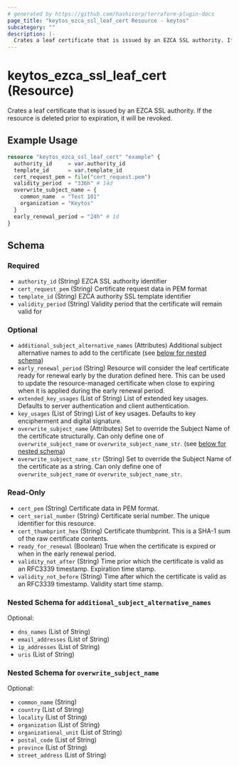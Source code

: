 ```yaml
---
# generated by https://github.com/hashicorp/terraform-plugin-docs
page_title: "keytos_ezca_ssl_leaf_cert Resource - keytos"
subcategory: ""
description: |-
  Crates a leaf certificate that is issued by an EZCA SSL authority. If the resource is deleted prior to expiration, it will be revoked.
---
```


# keytos_ezca_ssl_leaf_cert (Resource)

Crates a leaf certificate that is issued by an EZCA SSL authority. If the resource is deleted prior to expiration, it will be revoked.

## Example Usage

```terraform
resource "keytos_ezca_ssl_leaf_cert" "example" {
  authority_id     = var.authority_id
  template_id      = var.template_id
  cert_request_pem = file("cert_request.pem")
  validity_period  = "336h" # 14d
  overwrite_subject_name = {
    common_name  = "Test 101"
    organization = "Keytos"
  }
  early_renewal_period = "24h" # 1d
}
```

<!-- schema generated by tfplugindocs -->
## Schema

### Required

- `authority_id` (String) EZCA SSL authority identifier
- `cert_request_pem` (String) Certificate request data in PEM format
- `template_id` (String) EZCA authority SSL template identifier
- `validity_period` (String) Validity period that the certificate will remain valid for

### Optional

- `additional_subject_alternative_names` (Attributes) Additional subject alternative names to add to the certificate (see [below for nested schema](#nestedatt--additional_subject_alternative_names))
- `early_renewal_period` (String) Resource will consider the leaf certificate ready for renewal early by the duration defined here. This can be used to update the resource-managed certificate when close to expiring when it is applied during the early renewal period.
- `extended_key_usages` (List of String) List of extended key usages. Defaults to server authentication and client authentication.
- `key_usages` (List of String) List of key usages. Defaults to key encipherment and digital signature.
- `overwrite_subject_name` (Attributes) Set to override the Subject Name of the certificate structurally. Can only define one of `overwrite_subject_name` or `overwrite_subject_name_str`. (see [below for nested schema](#nestedatt--overwrite_subject_name))
- `overwrite_subject_name_str` (String) Set to override the Subject Name of the certificate as a string. Can only define one of `overwrite_subject_name` or `overwrite_subject_name_str`.

### Read-Only

- `cert_pem` (String) Certificate data in PEM format.
- `cert_serial_number` (String) Certificate serial number. The unique identifier for this resource.
- `cert_thumbprint_hex` (String) Certificate thumbprint. This is a SHA-1 sum of the raw certificate contents.
- `ready_for_renewal` (Boolean) True when the certificate is expired or when in the early renewal period.
- `validity_not_after` (String) Time prior which the certificate is valid as an RFC3339 timestamp. Expiration time stamp.
- `validity_not_before` (String) Time after which the certificate is valid as an RFC3339 timestamp. Validity start time stamp.

<a id="nestedatt--additional_subject_alternative_names"></a>
### Nested Schema for `additional_subject_alternative_names`

Optional:

- `dns_names` (List of String)
- `email_addresses` (List of String)
- `ip_addresses` (List of String)
- `uris` (List of String)


<a id="nestedatt--overwrite_subject_name"></a>
### Nested Schema for `overwrite_subject_name`

Optional:

- `common_name` (String)
- `country` (List of String)
- `locality` (List of String)
- `organization` (List of String)
- `organizational_unit` (List of String)
- `postal_code` (List of String)
- `province` (List of String)
- `street_address` (List of String)
